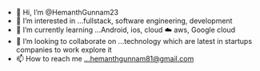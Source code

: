 - 👋 Hi, I’m @HemanthGunnam23
- 👀 I’m interested in ...fullstack, software engineering, development
- 🌱 I’m currently learning ...Android, ios, cloud ☁️ aws, Google cloud
- 💞️ I’m looking to collaborate on ...technology which are latest in startups companies to work explore it
- 📫 How to reach me ...hemanthgunnam81@gmail.com

<!---
HemanthGunnam23/HemanthGunnam23 is a ✨ special ✨ repository because its `README.md` (this file) appears on your GitHub profile.
You can click the Preview link to take a look at your changes.
--->
